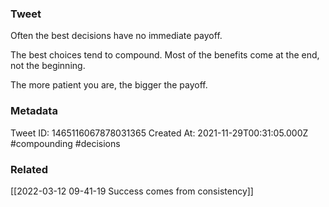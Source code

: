 ### Tweet
Often the best decisions have no immediate payoff. 

The best choices tend to compound. Most of the benefits come at the end, not the beginning.

The more patient you are, the bigger the payoff.

### Metadata
Tweet ID: 1465116067878031365
Created At: 2021-11-29T00:31:05.000Z
#compounding 
#decisions 

### Related
[[2022-03-12 09-41-19 Success comes from consistency]]


